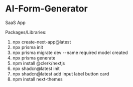 # AI-Form-Generator
SaaS App

Packages/Libraries:
1) npx create-next-app@latest
2) npx prisma init
3) npx prisma migrate dev --name required model created
4) npx prisma generate
5) npm install @clerk/nextjs
6) npx shadcn@latest init
7) npx shadcn@latest add input label button card
8) npm install next-themes

